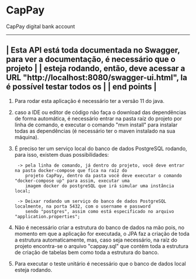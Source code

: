 # CapPay
CapPay digital bank account

------------------------------------------------------------------------------------------------------------------------
| Esta API está toda documentada no Swagger, para ver a documentação, é necessário que o projeto                       |
| esteja rodando, então, deve acessar a URL "http://localhost:8080/swagger-ui.html", la é possível testar todos os     |
| end points                                                                                                           |
------------------------------------------------------------------------------------------------------------------------

1. Para rodar esta aplicação é necessário ter a versão 11 do java.

2. caso a IDE ou editor de código não faça o download das dependências de forma automática, é necessário entrar na
pasta raíz do projeto por linha de comando, e executar o comando "mvn install" para instalar todas as dependências
(é necessário ter o maven instalado na sua máquina).

3. É preciso ter um serviço local do banco de dados PostgreSQL rodando, para isso, existem duas possibilidades:

        -> pela linha de comando, já dentro do projeto, você deve entrar na pasta docker-compose que fica na raíz do
           projeto CapPay, dentro da pasta você deve executar o comando "docker-compose up" para assim, executar uma
           imagem docker do postgreSQL que irá simular uma instância local;

        -> Deixar rodando um serviço do banco de dados PostgreSQL localmente, na porta 5432, com o username e password
           sendo "postgres", assim como está especificado no arquivo "application.properties";

4. Não é necessário criar a estrutura do banco de dados na mão pois, no momento em que a aplicação for executada, o JPA
faz a criação de toda a estrutura automaticamente, mas, caso seja necessário, na raíz do projeto encontra-se o arquivo
"cappay.sql" que contém toda a estrutura de criação de tabelas bem como toda a estrutura do banco.

5. Para executar o teste unitário é necessário que o banco de dados local esteja rodando.
